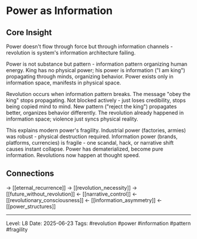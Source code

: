 # Power as Information

## Core Insight
Power doesn't flow through force but through information channels - revolution is system's information architecture failing.

Power is not substance but pattern - information pattern organizing human energy. King has no physical power; his power is information ("I am king") propagating through minds, organizing behavior. Power exists only in information space, manifests in physical space.

Revolution occurs when information pattern breaks. The message "obey the king" stops propagating. Not blocked actively - just loses credibility, stops being copied mind to mind. New pattern ("reject the king") propagates better, organizes behavior differently. The revolution already happened in information space; violence just syncs physical reality.

This explains modern power's fragility. Industrial power (factories, armies) was robust - physical destruction required. Information power (brands, platforms, currencies) is fragile - one scandal, hack, or narrative shift causes instant collapse. Power has dematerialized, become pure information. Revolutions now happen at thought speed.

## Connections
→ [[eternal_recurrence]]
→ [[revolution_necessity]]
→ [[future_without_revolution]]
← [[narrative_control]]
← [[revolutionary_consciousness]]
← [[information_asymmetry]]
← [[power_structures]]

---
Level: L8
Date: 2025-06-23
Tags: #revolution #power #information #pattern #fragility